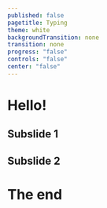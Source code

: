 ```yaml
---
published: false
pagetitle: Typing
theme: white
backgroundTransition: none
transition: none
progress: "false"
controls: "false"
center: "false"
---
```

# Hello!

## Subslide 1

## Subslide 2

# The end

